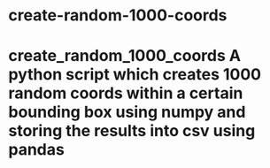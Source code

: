 # create-random-1000-coords
# create_random_1000_coords A python script which creates 1000 random coords within a certain bounding box using numpy and storing the results into csv using pandas
